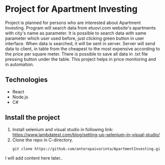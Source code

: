 # Project for Apartment Investing
Project is planned for persons who are interested about Apartment Investing. Program will search data from etuovi.com website's apartments with city's name as parameter.
It is possible to search data with same parameter which user used before, just clicking green button in user interface.  When data is searched, it will be sent in server. Server will send
data to client, in table from the cheapest to the most expensive according to the price per square meter. There is possible to save all data in .txt file pressing button under the table. 
This project helps in price monitoring and in automation.

## Technologies
* React
* Node.js 
* C#


## Install the project
1. Install selenium and visual studio in following link: https://www.lambdatest.com/blog/setting-up-selenium-in-visual-studio/
2. Clone the repo in C-directory.
   ```html
   git clone https://github.com/anteropaivarinta/ApartmentInvesting.git
   ```




I will add content here later..

      

   
  
  
  
  
